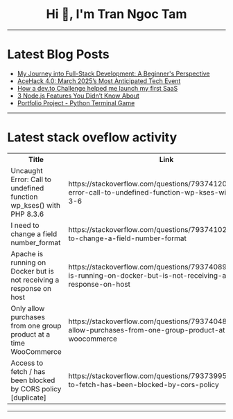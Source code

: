 <h1 align="center">Hi 👋, I'm Tran Ngoc Tam</h1>

---

# Latest Blog Posts 
<!-- BLOG-POST-LIST:START -->
- [My Journey into Full-Stack Development: A Beginner&#39;s Perspective](https://dev.to/benjaminmweribaya/my-journey-into-full-stack-development-a-beginners-perspective-48oh)
- [AceHack 4.0: March 2025’s Most Anticipated Tech Event](https://dev.to/acehack/acehack-40-march-2025s-most-anticipated-tech-event-1ml)
- [How a dev.to Challenge helped me launch my first SaaS](https://dev.to/gabrielsenadev/how-a-devto-challenge-helped-me-launch-my-first-saas-55lc)
- [3 Node.js Features You Didn’t Know About](https://dev.to/pmbanugo/3-nodejs-features-you-didnt-know-about-1mo2)
- [Portfolio Project - Python Terminal Game](https://dev.to/roy_saunderson_56de011ad5/portfolio-project-python-terminal-game-b1c)
<!-- BLOG-POST-LIST:END -->

---

# Latest stack oveflow activity
<table>
  <tr><th>Title</th><th>Link</th></tr>
  <!-- STACKOVERFLOW:START --><tr><td>Uncaught Error: Call to undefined function wp_kses&lpar;&rpar; with PHP 8.3.6</td><td>https://stackoverflow.com/questions/79374120/uncaught-error-call-to-undefined-function-wp-kses-with-php-8-3-6</td></tr><tr><td>I need to change a field number_format</td><td>https://stackoverflow.com/questions/79374102/i-need-to-change-a-field-number-format</td></tr><tr><td>Apache is running on Docker but is not receiving a response on host</td><td>https://stackoverflow.com/questions/79374089/apache-is-running-on-docker-but-is-not-receiving-a-response-on-host</td></tr><tr><td>Only allow purchases from one group product at a time WooCommerce</td><td>https://stackoverflow.com/questions/79374048/only-allow-purchases-from-one-group-product-at-a-time-woocommerce</td></tr><tr><td>Access to fetch / has been blocked by CORS policy [duplicate]</td><td>https://stackoverflow.com/questions/79373995/access-to-fetch-has-been-blocked-by-cors-policy</td></tr><!-- STACKOVERFLOW:END -->
</table>

---


